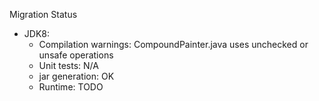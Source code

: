 Migration Status
- JDK8:
  - Compilation warnings: CompoundPainter.java uses unchecked or unsafe operations
  - Unit tests: N/A
  - jar generation: OK
  - Runtime: TODO